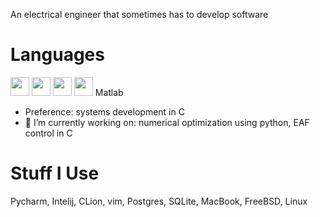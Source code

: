 An electrical engineer that sometimes has to develop software

# Languages
<img src="https://github.com/MarikIshtar007/MarikIshtar007/blob/master/images/c-original.svg" width=30> <img src="https://github.com/MarikIshtar007/MarikIshtar007/blob/master/images/java.svg" width=30> <img src="https://github.com/MarikIshtar007/MarikIshtar007/blob/master/images/python.svg" width=30> <img src="https://www.r-project.org/Rlogo.png" width=30> Matlab

- Preference: systems development in C
- 🔭 I’m currently working on: numerical optimization using python, EAF control in C

# Stuff I Use
Pycharm, Intelij, CLion, vim, Postgres, SQLite, MacBook, FreeBSD, Linux

<!--
**steeljav/steeljav** is a ✨ _special_ ✨ repository because its `README.md` (this file) appears on your GitHub profile.

Here are some ideas to get you started:

- 🔭 I’m currently working on ...
- 🌱 I’m currently learning ...
- 👯 I’m looking to collaborate on ...
- 🤔 I’m looking for help with ...
- 💬 Ask me about ...
- 📫 How to reach me: ...
- 😄 Pronouns: ...
- ⚡ Fun fact: ...
-->
